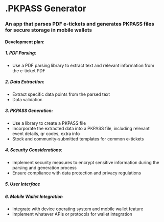 # .PKPASS Generator

### An app that parses PDF e-tickets and generates PKPASS files for secure storage in mobile wallets

#### Development plan:

##### 1. PDF Parsing:
* Use a PDF parsing library to extract text and relevant information from the e-ticket PDF

##### 2. Data Extraction:
* Extract specific data points from the parsed text
* Data validation

##### 3. PKPASS Generation:
* Use a library to create a PKPASS file
* Incorporate the extracted data into a PKPASS file, including relevant event details, qr codes, extra info
* Stock and community-submitted templates for common e-tickets

##### 4. Security Considerations:
* Implement security measures to encrypt sensitive information during the parsing and generation process
* Ensure compliance with data protection and privacy regulations

##### 5. User Interface

##### 6. Mobile Wallet Integration
* Integrate with device operating system and mobile wallet feature
* Implement whatever APIs or protocols for wallet integration
